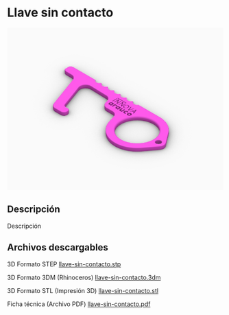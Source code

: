 # Llave sin contacto

![Llave sin contacto](/llave-sin-contacto/images/llave-sin-contacto-1.jpg)

## Descripción

Descripción

## Archivos descargables

3D Formato STEP 
[llave-sin-contacto.stp](/llave-sin-contacto/cad/step/llave-sin-contacto.stp)

3D Formato 3DM (Rhinoceros) 
[llave-sin-contacto.3dm](/llave-sin-contacto/cad/3dm/llave-sin-contacto.3dm)

3D Formato STL (Impresión 3D) 
[llave-sin-contacto.stl](/llave-sin-contacto/cad/stl/llave-sin-contacto.stl)

Ficha técnica (Archivo PDF) 
[llave-sin-contacto.pdf](/llave-sin-contacto/docs/llave-sin-contacto.pdf)  
